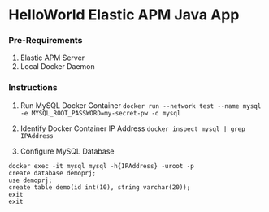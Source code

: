 # HelloWorld Elastic APM Java App

### Pre-Requirements
1. Elastic APM Server
2. Local Docker Daemon


### Instructions
1. Run MySQL Docker Container
`
docker run --network test --name mysql -e MYSQL_ROOT_PASSWORD=my-secret-pw -d mysql
`

2. Identify Docker Container IP Address
`
docker inspect mysql | grep IPAddress
`

3. Configure MySQL Database
```
docker exec -it mysql mysql -h{IPAddress} -uroot -p 
create database demoprj; 
use demoprj; 
create table demo(id int(10), string varchar(20)); 
exit
exit
```
